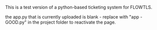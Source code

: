 This is a test version of a python-based ticketing system for FLOWTLS.


the app.py that is currently uploaded is blank - replace with "app - GOOD.py" in the project folder to reactivate the page.

